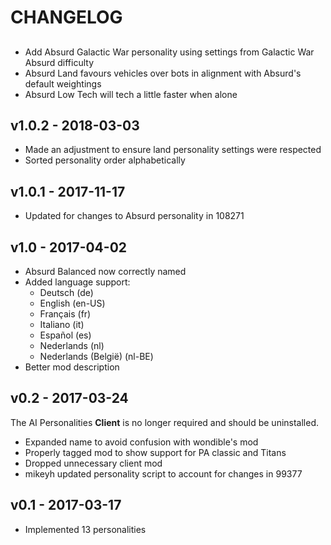 # CHANGELOG

##

 - Add Absurd Galactic War personality using settings from Galactic War Absurd difficulty
 - Absurd Land favours vehicles over bots in alignment with Absurd's default weightings
 - Absurd Low Tech will tech a little faster when alone

## v1.0.2 - 2018-03-03

 - Made an adjustment to ensure land personality settings were respected
 - Sorted personality order alphabetically

## v1.0.1 - 2017-11-17

 - Updated for changes to Absurd personality in 108271

## v1.0 - 2017-04-02

 - Absurd Balanced now correctly named
 - Added language support:
   - Deutsch (de)
   - English (en-US)
   - Français (fr)
   - Italiano (it)
   - Español (es)
   - Nederlands (nl)
   - Nederlands (België) (nl-BE)
 - Better mod description

## v0.2 - 2017-03-24

The AI Personalities **Client** is no longer required and should be uninstalled.

 - Expanded name to avoid confusion with wondible's mod
 - Properly tagged mod to show support for PA classic and Titans
 - Dropped unnecessary client mod
 - mikeyh updated personality script to account for changes in 99377

## v0.1 - 2017-03-17

 - Implemented 13 personalities